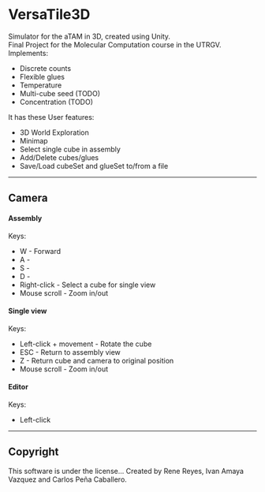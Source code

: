 # VersaTile3D

Simulator for the aTAM in 3D, created using Unity.  
Final Project for the Molecular Computation course in the UTRGV.  
Implements:

- Discrete counts
- Flexible glues
- Temperature
- Multi-cube seed (TODO)
- Concentration (TODO)

It has these User features:

- 3D World Exploration
- Minimap
- Select single cube in assembly
- Add/Delete cubes/glues
- Save/Load cubeSet and glueSet to/from a file

---
## Camera
#### Assembly
Keys:
- W - Forward
- A -
- S -
- D -
- Right-click - Select a cube for single view
- Mouse scroll - Zoom in/out

#### Single view
Keys:
- Left-click + movement - Rotate the cube
- ESC - Return to assembly view
- Z - Return cube and camera to original position
- Mouse scroll - Zoom in/out

#### Editor
Keys:
- Left-click

---
## Copyright
This software is under the license...
Created by Rene Reyes, Ivan Amaya Vazquez and Carlos Peña Caballero.
